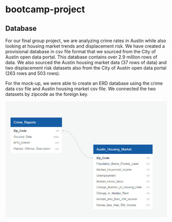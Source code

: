 # bootcamp-project

## Database
For our final group project, we are analyzing crime rates in Austin while also looking at housing market trends and displacement risk. We have created a provisional database in csv file format that we sourced from the City of Austin open data portal. This database contains over 2.9 million rows of data. We also sourced the Austin housing market data (37 rows of data) and two displacement risk datasets also from the City of Austin open data portal (263 rows and 503 rows).

For the mock-up, we were able to create an ERD database using the crime data csv file and Austin housing market csv file. We connected the two datasets by zipcode as the foreign key. 



![Alt Text](https://github.com/boggesstristyn/bootcamp-project/blob/Lauren/ERD%20Database.png)


